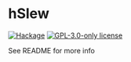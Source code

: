 # hSlew

[![Hackage](https://img.shields.io/hackage/v/hSlew.svg?logo=haskell)](https://hackage.haskell.org/package/hSlew)
[![GPL-3.0-only license](https://img.shields.io/badge/license-GPL--3.0--only-blue.svg)](LICENSE)

See README for more info

